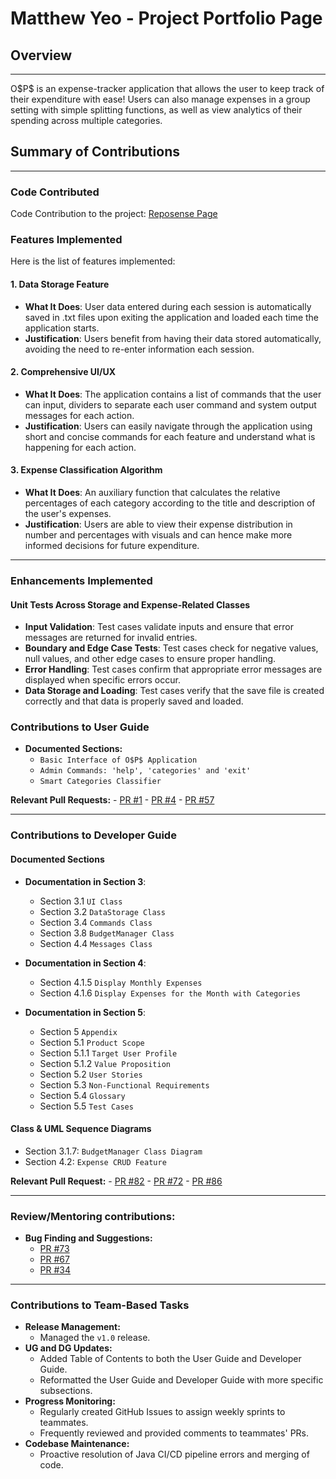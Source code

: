 # Matthew Yeo - Project Portfolio Page

## Overview

---

O\$P\$ is an expense-tracker application that allows the user to keep track of their expenditure with ease! Users can also manage expenses in a group setting with simple 
splitting functions, as well as view analytics of their spending across multiple categories.

## Summary of Contributions

---

### Code Contributed

Code Contribution to the project: [Reposense Page](https://nus-cs2113-ay2425s2.github.io/tp-dashboard/?search=&sort=groupTitle&sortWithin=title&timeframe=commit&mergegroup=&groupSelect=groupByRepos&breakdown=true&checkedFileTypes=docs~functional-code~test-code~other&since=2025-02-21&tabOpen=true&tabType=authorship&tabAuthor=matthewyeo1&tabRepo=AY2425S2-CS2113-F11-2%2Ftp%5Bmaster%5D&authorshipIsMergeGroup=false&authorshipFileTypes=docs~functional-code~test-code~other&authorshipIsBinaryFileTypeChecked=false&authorshipIsIgnoredFilesChecked=false)

### Features Implemented
Here is the list of features implemented:

#### 1. Data Storage Feature

- **What It Does**: User data entered during each session is automatically saved in .txt files upon exiting the application and loaded each time the application starts.
- **Justification**: Users benefit from having their data stored automatically, avoiding the need to re-enter information each session.

#### 2. Comprehensive UI/UX

- **What It Does**: The application contains a list of commands that the user can input, dividers to separate each user command and system output messages for each action.
- **Justification**: Users can easily navigate through the application using short and concise commands for each feature and understand what is happening for each action.

#### 3. Expense Classification Algorithm

- **What It Does**: An auxiliary function that calculates the relative percentages of each category according to the title and description of the user's expenses. 
- **Justification**: Users are able to view their expense distribution in number and percentages with visuals and can hence make more informed decisions for future expenditure.

---

### Enhancements Implemented

#### Unit Tests Across Storage and Expense-Related Classes
- **Input Validation**: Test cases validate inputs and ensure that error messages are returned for invalid entries.
- **Boundary and Edge Case Tests**: Test cases check for negative values, null values, and other edge cases to ensure proper handling.
- **Error Handling**: Test cases confirm that appropriate error messages are displayed when specific errors occur.
- **Data Storage and Loading**: Test cases verify that the save file is created correctly and that data is properly saved and loaded.

### Contributions to User Guide

- **Documented Sections:**
    - `Basic Interface of O$P$ Application`
    - `Admin Commands: 'help', 'categories' and 'exit'`
    - `Smart Categories Classifier`

**Relevant Pull Requests:** 
    - [PR #1](https://github.com/AY2425S2-CS2113-F11-2/tp/pull/1/files)
    - [PR #4](https://github.com/AY2425S2-CS2113-F11-2/tp/pull/4/files)
    - [PR #57](https://github.com/AY2425S2-CS2113-F11-2/tp/pull/57/files)

---

### Contributions to Developer Guide

#### Documented Sections
- **Documentation in Section 3**:
    - Section 3.1 `UI Class`
    - Section 3.2 `DataStorage Class`
    - Section 3.4 `Commands Class`
    - Section 3.8 `BudgetManager Class`
    - Section 4.4 `Messages Class`

- **Documentation in Section 4**:
    - Section 4.1.5 `Display Monthly Expenses`
    - Section 4.1.6 `Display Expenses for the Month with Categories`

- **Documentation in Section 5**:
  - Section 5 `Appendix`
  - Section 5.1 `Product Scope`
  - Section 5.1.1 `Target User Profile`
  - Section 5.1.2 `Value Proposition`
  - Section 5.2 `User Stories`
  - Section 5.3 `Non-Functional Requirements`
  - Section 5.4 `Glossary`
  - Section 5.5 `Test Cases`

#### Class & UML Sequence Diagrams
- Section 3.1.7: `BudgetManager Class Diagram`
- Section 4.2: `Expense CRUD Feature`

**Relevant Pull Request:**
    - [PR #82](https://github.com/AY2425S2-CS2113-F11-2/tp/pull/82/files)
    - [PR #72](https://github.com/AY2425S2-CS2113-F11-2/tp/pull/72/files)
    - [PR #86](https://github.com/AY2425S2-CS2113-F11-2/tp/pull/86/files)

---

### Review/Mentoring contributions:
- **Bug Finding and Suggestions:** 
    - [PR #73](https://github.com/AY2425S2-CS2113-F11-2/tp/pull/73/files)
    - [PR #67](https://github.com/AY2425S2-CS2113-F11-2/tp/pull/67/files)
    - [PR #34](https://github.com/AY2425S2-CS2113-F11-2/tp/pull/34/files)

---

### Contributions to Team-Based Tasks
- **Release Management:** 
    - Managed the `v1.0` release.
- **UG and DG Updates:**
    - Added Table of Contents to both the User Guide and Developer Guide.
    - Reformatted the User Guide and Developer Guide with more specific subsections.
- **Progress Monitoring:** 
    - Regularly created GitHub Issues to assign weekly sprints to teammates.
    - Frequently reviewed and provided comments to teammates' PRs.
- **Codebase Maintenance:**
    - Proactive resolution of Java CI/CD pipeline errors and merging of code.
